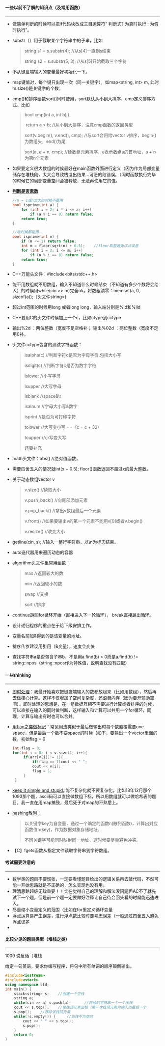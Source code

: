 

#### 一些以前不了解的知识点（及常用函数）

***



- 做简单判断的时候可以把if代码块改成三目运算符“ 判断式? 为真时执行  :  为假时执行”。

- substr（）用于截取某个字符串中的子串，比如

   > string s1 = s.substr(4);	//从s[4]一直到s结束
   >
   > string s2 = s.substr(5, 3);	//从s[5]开始截取三个字符

- 不从键盘端输入的变量最好初始化一下。

- map键值对，每个键只出现一次（同一关键字），如map<string, int> m, 此时m.size()是关键字的个数。

- cmp()和排序函数sort()同时使用，sort默认从小到大排序，cmp定义排序方式。比如

   > bool cmp(int a, int b) {
   >
   > ​	return a > b;	//从小到大排序，注意cmp函数的返回类型
   >
   > 
   >
   > sort(v.begin(),  v.end(),  cmp); 	//与sort合用给vector v排序，begin()为数组头，end()为尾
   >
   > sort(a,  a + n,  cmp);		//给数组元素排序，a表示数组a的首地址，a + n为第n个元素

- 如果要定义很大数组的时候最好在main函数外面进行定义（因为作为局部变量储存在堆栈段，太大会导致栈溢出结果...可恶的段错误。（同时函数执行完毕的时候它的局部变量空间会被释放，无法再使用它的值。

- <u>**判断是否素数**</u>

   ```c++
   //n = 1或n太大的时候不要用
   bool isprime(int a) {
       for (int i = 2; i * i <= a; i++)
           if (a % i == 0) return false;
       return true;
   }
   
   //啥时候都能用
   bool isprime(int n) {
       if (n <= 1) return false;
       int m = floor(sqrt(n) + 0.5);	//floor取整避免浮点误差
       for (int i = 2; i <= m; i++)
           if (n % i == 0) return false;
       return true;
   }
   ```

- C++万能头文件：#include<bits/stdc++.h>

- 能不用数组就不用数组，输入不知道什么时候结束（不知道有多少个数将会给入）的时候用while(cin >> m)完全ok。将数组清零：memset(a, 0, sizeof(a));（头文件string>)

- 超过int范围的时候用long 或者long long，输入端分别是%ld和%lld

- C++要用C的头文件时候加上一个c，比如ctype到cctype

- 输出%2d ：两位整数（宽度不足空格补； 输出%02d ：两位整数（宽度不足用0补。

- 头文件cctype包含的测试字符函数：

  > isalpha(c)	//判断字符c是否为字母字符,包括大小写
  >
  > isdigit(c)	//判断字符c是否为数字字符
  >
  > islower	//小写字母
  >
  > isupper	//大写字母
  >
  > isblank	//space&\t
  >
  > isalnum	//字母大小写&数字
  >
  > isprint	//是否为可打印字符
  >
  > tolower	//大写变小写 ==（c = c + 32)
  >
  > toupper	//小写变大写
  >
  > 还要补充

- math头文件：abs()       //绝对值函数，

- 需要四舍五入的情况就int(x + 0.5);  floor()函数返回不超过x的最大整数。

- 关于动态数组vector v

  > v.size()	//读取大小
  >
  > v.push_back()	//向尾部添加元素
  >
  > v.pop_back()	//拿出v数组最后一个元素
  >
  > v.front()	//如果要输出v的第一个元素不能用v[0]或者v.begin()
  >
  > v.resize()	//改变大小

- getline(cin, s);      //输入一整行字符串，以\n为标志结束。

- auto迭代器用来遍历动态的容器

- algorithm头文件里常用函数：

  > max	//返回较大的数
  >
  > min	//返回较小的数
  >
  > swap	//交换
  >
  > sort	//排序

- continue跳回for循环开始（直接进入下一轮循环）， break直接跳出循环。

- 设计递归程序的重点在于给下级安排工作。

- 变量名前加&得到的是该变量的地址。

- 排序传参建议用引用（&变量），速度会变快

- 查找字符串a是否包含子串b，不是用a.find(b) > 0而是a.find(b) != string::npos（string::npos作为特殊值，说明查找没有匹配）



#### 一些thinking

***



- <u>即时处理</u>：我最开始喜欢把键盘端输入的数都放起来（比如用数组），然后再去做核心计算。这样不仅增加了空间复杂度，还浪费内存（因为要开辅助空间）。即时处理的思想是，在一组数据互相不需要进行计算或者排序的时候，可以直接在输入的同时做判断，这样输入和计算可以共用一个for循环，同理，计算与输出有时也可以合并。

- <u>用flag之类做标记</u>：常见用法类似于最后做输出时每个数直接需要one space，但是最后一个数不要space的时候（如下，要输出一个vector里面的数，初始flag = 0

   ```c++
   int flag = 0;
   for(int i = 0; i < v.size(); i++){
   		if(arr[v[i]]!= 1){
   			if(flag == 1)cout << " ";
   			cout << v[i];
   			flag = 1;
   		}
   	}
   ```

- <u>keep it simple and stupid.</u>:能不复杂化就不要复杂化，比如18年12月那个1093那个题，ascii码可以直接做数组下标，所以用数组就可以做哈希表的题目，我一直在用map搞鼓，最后死于对map的不熟悉上。

- <u>hashing散列：</u>

   > 以关键字key为自变量，通过一个确定的函数n(散列函数)，计算出对应函数值h(key)，作为数据对象存储地址。
   >
   > 不同关键字可能同时映射同一地址，这时候要尽量避免冲突。

- 【C】fgets函数从指定文件读取字符串到字符数组。



#### 考试需要注意的

***



- 数学类的题目不要慌张，一定要看懂题目给出的逻辑关系再去敲代码，不然可能一开始思路就是不正确的，怎么实现也没有用。
- 理清思路超级无敌重要！！实在觉得自己的理解和解法没问题但AC不了就先试下一个题，但是前一个题一定要做好注释让自己待会回头看的时候能迅速进入。
- 尽量缩小变量定义的范围（比如在for里定义循环变量
- 浮点运算易产生误差，进行浮点数比较时要考虑误差（一般通过四舍五入避免浮点误差
- 



#### 比较少见的题目类型（堆栈之类）

***



1009 说反话（堆栈

给定一句英语，要求你编写程序，将句中所有单词的顺序颠倒输出。

```c++
#include<iostream>
#include<stack>
using namespace std;
int main() {
	stack<string> s;	//创建一个空栈
	string a;
	while(cin >> a) s.push(a);		//将给的字符串一个一个压栈
	cout << s.top();	//使栈顶元素出栈（第一次栈顶元素为输入的最后一个
	s.pop();	//移除该栈顶元素
	while(!s.empty()) {		//当栈不为空时
		cout << " " << s.top();
		s.pop();
	}
	return 0;
}
```

